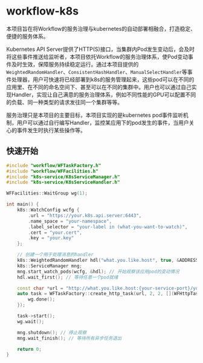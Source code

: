 # workflow-k8s
本项目旨在将Workflow的服务治理与kubernetes的自动部署相融合，打造稳定、便捷的服务体系。

Kubernetes API Server提供了HTTP(S)接口，当集群内Pod发生变动后，会及时将这些事件推送给监听者，本项目依托Workflow的服务治理体系，使Pod变动事件及时生效，保障服务持续稳定运行。通过本项目提供的`WeightedRandomHandler`、`ConsistentHashHandler`、`ManualSelectHandler`等事件处理器，用户可快速将已经部署到k8s的服务管理起来，这些pod可以在不同的应用里、在不同的命名空间下、甚至可以在不同的集群中。用户也可以通过自己实现Handler，实现让自己满意的服务治理体系，例如不同性能的GPU可以配置不同的负载、同一种类型的请求发往同一个集群等等。

服务治理只是本项目的主要目标，本项目实现的是kubernetes pod事件监听机制，用户可以通过自行编写Handler，监控某应用下的pod发生的事件，当用户关心的事件发生时执行某些操作等。

## 快速开始

```cpp
#include "workflow/WFTaskFactory.h"
#include "workflow/WFFacilities.h"
#include "k8s-service/K8sServiceManager.h"
#include "k8s-service/K8sServiceHandler.h"

WFFacilities::WaitGroup wg(1);

int main() {
    k8s::WatchConfig wcfg {
        .url = "https://your.k8s.api.server:6443",
        .name_space = "your-namespace",
        .label_selector = "your-label in (what-you-want-to-watch)",
        .cert = "your.cert",
        .key = "your.key"
    };

    // 创建一个用于处理消息的handler
    k8s::WeightedRandomHandler hdl("what.you.like.host", true, &ADDRESS_PARAMS_DEFAULT);
    k8s::ServiceManager mng;
    mng.start_watch_pods(wcfg, &hdl); // 开始观察该应用pod的变动情况
    hdl.wait_first(); // 等待任意一个pod就绪

    const char *url = "http://what.you.like.host:{your-service-port}/your-path";
    auto task = WFTaskFactory::create_http_task(url, 2, 2, [](WFHttpTask *) {
        wg.done();
    });

    task->start();
    wg.wait();

    mng.shutdown(); // 停止观察
    mng.wait_finish(); // 等待所有异步任务退出

    return 0;
}
```
